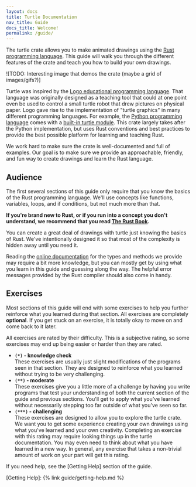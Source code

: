 ```yaml
---
layout: docs
title: Turtle Documentation
nav_title: Guide
docs_title: Welcome!
permalink: /guide/
---
```


The turtle crate allows you to make animated drawings using the [Rust
programming language][rust]. This guide will walk you through the different
features of the crate and teach you how to build your own drawings.

![TODO: Interesting image that demos the crate (maybe a grid of images/gifs?)]

Turtle was inspired by the [Logo educational programming language][logo-lang].
That language was originally designed as a teaching tool that could at one point
even be used to control a small turtle robot that drew pictures on physical
paper. Logo gave rise to the implementation of "turtle graphics" in many
different programming languages. For example, the [Python programming
language][python] comes with a [built-in turtle module][python-turtle]. This
crate largely takes after the Python implementation, but uses Rust conventions
and best practices to provide the best possible platform for learning and
teaching Rust.

We work hard to make sure the crate is well-documented and full of examples. Our
goal is to make sure we provide an approachable, friendly, and fun way to create
drawings and learn the Rust language.

## Audience

The first several sections of this guide only require that you know the basics
of the Rust programming language. We'll use concepts like functions, variables,
loops, and if conditions, but not much more than that.

**If you're brand new to Rust, or if you run into a concept you don't understand,
we recommend that you read [The Rust Book][rust-book].**

You can create a great deal of drawings with turtle just knowing the basics of
Rust. We've intentionally designed it so that most of the complexity is hidden
away until you need it.

Reading the [online documentation][turtle-docs] for the types and methods we
provide may require a bit more knowledge, but you can mostly get by using what
you learn in this guide and guessing along the way. The helpful error messages
provided by the Rust compiler should also come in handy.

## Exercises

Most sections of this guide will end with some exercises to help you further
reinforce what you learned during that section. All exercises are completely
**optional**. If you get stuck on an exercise, it is totally okay to move on and
come back to it later.

All exercises are rated by their difficulty. This is a subjective rating, so
some exercises may end up being easier or harder than they are rated.

* **`(*)` - knowledge check**<br />
  These exercises are usually just slight modifications of the programs seen in
  that section. They are designed to reinforce what you learned without trying
  to be very challenging.
* **`(**)` - moderate**<br />
  These exercises give you a little more of a challenge by having you write
  programs that test your understanding of both the current section of the guide
  and previous sections. You'll get to apply what you've learned without
  necessarily stepping too far outside of what you've seen so far.
* **`(***)` - challenging**<br />
  These exercises are designed to allow you to explore the turtle crate. We want
  you to get some experience creating your own drawings using what you've
  learned and your own creativity. Completing an exercise with this rating may
  require looking things up in the turtle documentation. You may even need to
  think about what you have learned in a new way. In general, any exercise that
  takes a non-trivial amount of work on your part will get this rating.

If you need help, see the [Getting Help] section of the guide.

[rust]: https://www.rust-lang.org
[rust-book]: https://doc.rust-lang.org/book/
[python]: https://www.python.org
[python-turtle]: https://docs.python.org/3.3/library/turtle.html
[logo-lang]: https://en.wikipedia.org/wiki/Logo_(programming_language)
[turtle-docs]: https://docs.rs/turtle
[Getting Help]: {% link guide/getting-help.md %}
